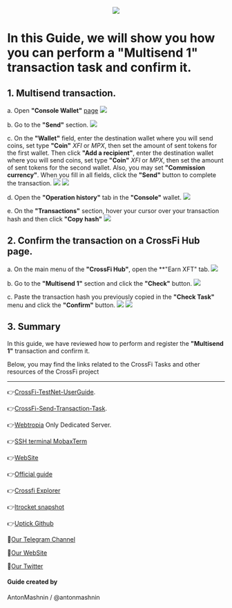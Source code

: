 <p align="center">
 <img src="https://i.postimg.cc/4xV0YcVk/398312834-1264357517679972-6145588202110043290-n.png"/></a>
</p>

# In this Guide, we will show you how you can perform a "Multisend 1" transaction task and confirm it.

## 1. Multisend transaction.

a. Open **"Console Wallet"** [page](https://test.xficonsole.com) <img src="https://i.postimg.cc/g029KHcc/1.jpg"/></a>

b. Go to the **"Send"** section. <img src="https://i.postimg.cc/76Nj8Hy4/1.jpg"/></a>

c. On the **"Wallet"** field, enter the destination wallet where you will send coins, set type **"Coin"** *XFI* or *MPX*, then set the amount of sent tokens for the first wallet. Then click **"Add a recipient"**, enter the destination wallet where you will send coins, set type **"Coin"** *XFI* or *MPX*, then set the amount of sent tokens for the second wallet. Also, you may set **"Commission currency"**. When you fill in all fields, click the **"Send"** button to complete the transaction. <img src="https://i.postimg.cc/fTgPcqKw/2.jpg"/></a> <img src="https://i.postimg.cc/wT3JmwMc/2.jpg"/></a>

d. Open the **"Operation history"** tab in the **"Console"** wallet. <img src="https://i.postimg.cc/fbxZgQ27/4.jpg"/></a>

e. On the **"Transactions"** section, hover your cursor over your transaction hash and then click **"Copy hash"** <img src="https://i.postimg.cc/GphwzTDR/5.jpg"/></a>

## 2. Confirm the transaction on a CrossFi Hub page.

a. On the main menu of the **"CrossFi Hub"**, open the **"Earn XFT" tab. <img src="https://i.postimg.cc/tR5XdbwF/6.jpg"/></a>

b. Go to the **"Multisend 1"** section and click the **"Check"** button. <img src="https://i.postimg.cc/4ynFhpjL/7.jpg"/></a>

c. Paste the transaction hash you previously copied in the **"Check Task"** menu and click the **"Confirm"** button. <img src="https://i.postimg.cc/grFqkRp6/8.jpg"/></a> <img src="https://i.postimg.cc/BbxNFNMC/9.jpg"/></a>

## 3. Summary 

In this guide, we have reviewed how to perform and register the **"Multisend 1"** transaction and confirm it.

Below, you may find the links related to the CrossFi Tasks and other resources of the CrossFi project

---
👉[CrossFi-TestNet-UserGuide](https://github.com/CryptoSailors/cryptosailors-guides/tree/main/Testnets/CrossFi-Documentation/CrossFi-TestNet-UserGuide).

👉[CrossFi-Send-Transaction-Task](https://github.com/CryptoSailors/cryptosailors-guides/tree/main/Testnets/CrossFi-Documentation/CrossFi-TestNet-UserGuide/Send-Transaction-Task).

👉[Webtropia](https://bit.ly/45KaUj4) Only Dedicated Server.

👉[SSH terminal MobaxTerm](https://mobaxterm.mobatek.net/download.html)

👉[WebSite](https://crossfi.org/)

👉[Official guide](https://github.com/crossfichain/testnet)

👉[Crossfi Explorer](https://testnet.itrocket.net/crossfi/uptime)

👉[Itrocket snapshot](https://itrocket.net/services/testnet/crossfi/)

👉[Uptick Github](https://github.com/crossfichain)

🔰[Our Telegram Channel](https://t.me/CryptoSailorsAnn)

🔰[Our WebSite](cryptosailors.tech)

🔰[Our Twitter](https://twitter.com/Crypto_Sailors)

#### Guide created by 

AntonMashnin / @antonmashnin
